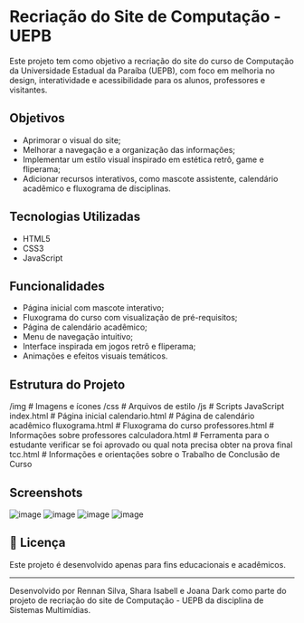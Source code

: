 # Recriação do Site de Computação - UEPB

Este projeto tem como objetivo a recriação do site do curso de Computação da Universidade Estadual da Paraíba (UEPB), com foco em melhoria no design, interatividade e acessibilidade para os alunos, professores e visitantes.

## Objetivos

- Aprimorar o visual do site;
- Melhorar a navegação e a organização das informações;
- Implementar um estilo visual inspirado em estética retrô, game e fliperama;
- Adicionar recursos interativos, como mascote assistente, calendário acadêmico e fluxograma de disciplinas.

## Tecnologias Utilizadas

- HTML5
- CSS3
- JavaScript

## Funcionalidades

- Página inicial com mascote interativo;
- Fluxograma do curso com visualização de pré-requisitos;
- Página de calendário acadêmico;
- Menu de navegação intuitivo;
- Interface inspirada em jogos retrô e fliperama;
- Animações e efeitos visuais temáticos.

## Estrutura do Projeto
/img # Imagens e ícones
/css # Arquivos de estilo
/js # Scripts JavaScript
index.html # Página inicial
calendario.html # Página de calendário acadêmico
fluxograma.html # Fluxograma do curso
professores.html # Informações sobre professores
calculadora.html # Ferramenta para o estudante verificar se foi aprovado ou qual nota precisa obter na prova final
tcc.html # Informações e orientações sobre o Trabalho de Conclusão de Curso


##  Screenshots

![image](https://github.com/user-attachments/assets/f95884b6-6088-4b98-841c-71b7c5c12f48)
![image](https://github.com/user-attachments/assets/97e11af9-5fa3-43b7-8b59-ccc2191743ea)
![image](https://github.com/user-attachments/assets/3d93aa1d-f756-4b16-9e9f-8bbb29c06358)
![image](https://github.com/user-attachments/assets/f94504f9-7b70-482e-a9bf-b983708985b2)

## 📄 Licença

Este projeto é desenvolvido apenas para fins educacionais e acadêmicos.

---

Desenvolvido por Rennan Silva, Shara Isabell e Joana Dark como parte do projeto de recriação do site de Computação - UEPB da disciplina de Sistemas Multimídias.
